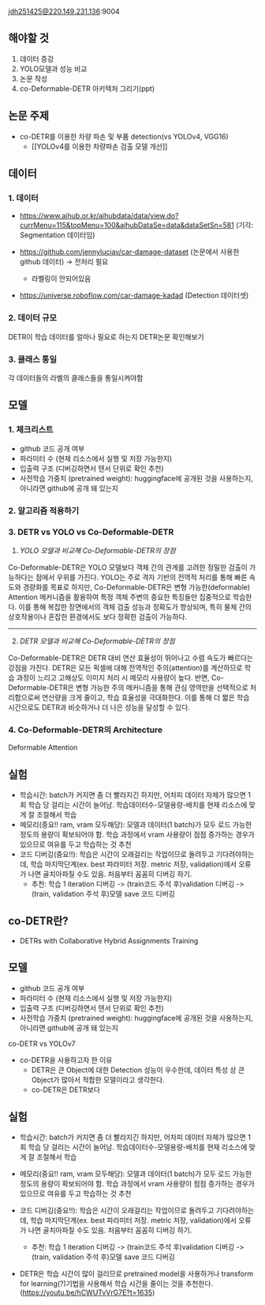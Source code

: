 jdh251425@220.149.231.136:9004

## 
## 해야할 것
1. 데이터 증강
2. YOLO모델과 성능 비교
3. 논문 작성
4. co-Deformable-DETR 아키텍처 그리기(ppt)



## 논문 주제
- co-DETR를 이용한 차량 파손 및 부품 detection(vs YOLOv4, VGG16) 
	- [[YOLOv4를 이용한 차량파손 검출 모델 개선]]

## 데이터
### 1. 데이터
- https://www.aihub.or.kr/aihubdata/data/view.do?currMenu=115&topMenu=100&aihubDataSe=data&dataSetSn=581 (기각: Segmentation 데이터임)

- https://github.com/jennyluciav/car-damage-dataset (논문에서 사용한 github 데이터) -> 전처리 필요
	- 라벨링이 안되어있음

- https://universe.roboflow.com/car-damage-kadad (Detection 데이터셋)

### 2. 데이터 규모
DETR이 학습 데이터를 얼마나 필요로 하는지 DETR논문 확인해보기


### 3. 클래스 통일
각 데이터들의 라벨의 클래스들을 통일시켜야함



## 모델
### 1. 체크리스트
- github 코드 공개 여부
- 파라미터 수 (현재 리소스에서 실행 및 저장 가능한지)
- 입출력 구조 (디버깅하면서 텐서 단위로 확인 추천)
- 사전학습 가중치 (pretrained weight): huggingface에 공개된 것을 사용하는지, 아니라면 github에 공개 돼 있는지




### 2. 알고리즘 적용하기


### 3. DETR vs YOLO vs Co-Deformable-DETR
1. *YOLO 모델과 비교해 Co-Deformable-DETR의 장점*

Co-Deformable-DETR은 YOLO 모델보다 객체 간의 관계를 고려한 정밀한 검출이 가능하다는 점에서 우위를 가진다. YOLO는 주로 격자 기반의 전역적 처리를 통해 빠른 속도와 경량화를 목표로 하지만, Co-Deformable-DETR은 변형 가능한(deformable) Attention 메커니즘을 활용하여 특정 객체 주변의 중요한 특징들만 집중적으로 학습한다. 이를 통해 복잡한 장면에서의 객체 검출 성능과 정확도가 향상되며, 특히 물체 간의 상호작용이나 혼잡한 환경에서도 보다 정확한 검출이 가능하다.

---

2. *DETR 모델과 비교해 Co-Deformable-DETR의 장점*

Co-Deformable-DETR은 DETR 대비 연산 효율성이 뛰어나고 수렴 속도가 빠르다는 강점을 가진다. DETR은 모든 픽셀에 대해 전역적인 주의(attention)를 계산하므로 학습 과정이 느리고 고해상도 이미지 처리 시 메모리 사용량이 높다. 반면, Co-Deformable-DETR은 변형 가능한 주의 메커니즘을 통해 관심 영역만을 선택적으로 처리함으로써 연산량을 크게 줄이고, 학습 효율성을 극대화한다. 이를 통해 더 짧은 학습 시간으로도 DETR과 비슷하거나 더 나은 성능을 달성할 수 있다.


### 4. Co-Deformable-DETR의 Architecture

Deformable Attention

## 실험
- 학습시간: batch가 커지면 좀 더 빨라지긴 하지만, 어차피 데이터 자체가 많으면 1회 학습 당 걸리는 시간이 늘어남. 학습데이터수-모델용량-배치를 현재 리소스에 맞게 잘 조절해서 학습
- 메모리(중요!! ram, vram 모두해당): 모델과 데이터(1 batch)가 모두 로드 가능한 정도의 용량이 확보되어야 함. 학습 과정에서 vram 사용량이 점점 증가하는 경우가 있으므로 여유를 두고 학습하는 것 추천
- 코드 디버깅(중요!!): 학습은 시간이 오래걸리는 작업이므로 돌려두고 기다려야하는데, 학습 마지막단계(ex. best 파라미터 저장. metric 저장, validation)에서 오류가 나면 골치아파질 수도 있음. 처음부터 꼼꼼히 디버깅 하기.
	- 추천: 학습 1 iteration 디버깅 -> (train코드 주석 후)validation 디버깅 -> (train, validation 주석 후)모델 save 코드 디버깅


## co-DETR란?
- DETRs with Collaborative Hybrid Assignments Training

## 모델
- github 코드 공개 여부
- 파라미터 수 (현재 리소스에서 실행 및 저장 가능한지)
- 입출력 구조 (디버깅하면서 텐서 단위로 확인 추천)
- 사전학습 가중치 (pretrained weight): huggingface에 공개된 것을 사용하는지, 아니라면 github에 공개 돼 있는지

co-DETR vs YOLOv7

- co-DETR을 사용하고자 한 이유
	- DETR은 큰 Object에 대한 Detection 성능이 우수한데, 데이터 특성 상 큰 Object가 많아서 적합한 모델이라고 생각한다.
	- co-DETR은 DETR보다 

## 실험

- 학습시간: batch가 커지면 좀 더 빨라지긴 하지만, 어차피 데이터 자체가 많으면 1회 학습 당 걸리는 시간이 늘어남. 학습데이터수-모델용량-배치를 현재 리소스에 맞게 잘 조절해서 학습
- 메모리(중요!! ram, vram 모두해당): 모델과 데이터(1 batch)가 모두 로드 가능한 정도의 용량이 확보되어야 함. 학습 과정에서 vram 사용량이 점점 증가하는 경우가 있으므로 여유를 두고 학습하는 것 추천
- 코드 디버깅(중요!!): 학습은 시간이 오래걸리는 작업이므로 돌려두고 기다려야하는데, 학습 마지막단계(ex. best 파라미터 저장. metric 저장, validation)에서 오류가 나면 골치아파질 수도 있음. 처음부터 꼼꼼히 디버깅 하기.
	- 추천: 학습 1 iteration 디버깅 -> (train코드 주석 후)validation 디버깅 -> (train, validation 주석 후)모델 save 코드 디버깅

- DETR은 학습 시간이 많이 걸리므로 pretrained model을 사용하거나 transform for learning(?)기법을 사용해서 학습 시간을 줄이는 것을 추천한다.(https://youtu.be/hCWUTvVrG7E?t=1635)
